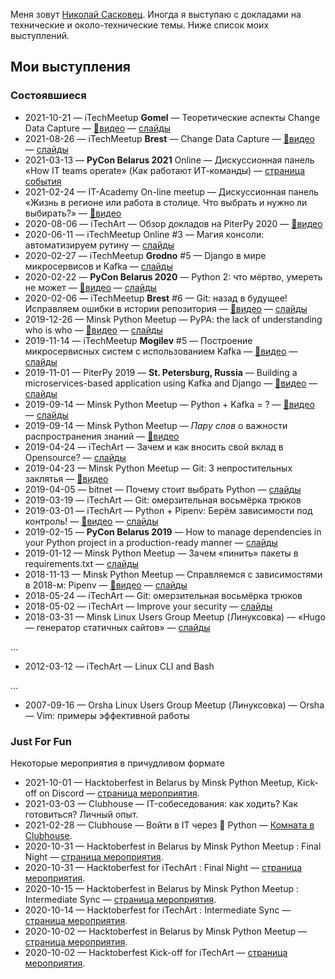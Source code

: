 
Меня зовут [Николай Сасковец](https://github.com/shurph). Иногда я выступаю с докладами на технические и около-технические темы. Ниже список моих выступлений.

## Мои выступления


### Состоявшиеся

- 2021-10-21
  — iTechMeetup **Gomel**
  — Теоретические аспекты Change Data Capture
  — [🎥видео](https://www.youtube.com/watch?v=RoOKx8MNhRM)
  — [слайды](https://shurph.github.io/talks/change-data-capture-gomel/)
- 2021-08-26
  — iTechMeetup **Brest**
  — Change Data Capture
  — [🎥видео](https://www.youtube.com/watch?v=a8PFN2lz2WM)
  — [слайды](https://shurph.github.io/talks/change-data-capture/)
- 2021-03-13
  — **PyCon Belarus 2021** Online
  — Дискуссионная панель «How IT teams operate» (Как работают ИТ-команды)
  — [страница события](https://app.pinetool.ai/attendee/events/1802/schedule)
- 2021-02-24
  — IT-Academy On-line meetup
  — Дискуссионная панель «Жизнь в регионе или работа в столице. Что выбрать и нужно ли выбирать?»
  — [🎥видео](https://www.youtube.com/watch?v=p5xYxr_e0X4)
- 2020-08-06
  — iTechArt
  — Обзор докладов на PiterPy 2020
  — [🎥видео](https://youtu.be/B4RgaHaEat0)
- 2020-06-11
  — iTechMeetup Online #3
  — Магия консоли: автоматизируем рутину
  — [слайды](https://shurph.github.io/talks/cli-tricks/)
- 2020-02-27
  — iTechMeetup **Grodno** #5
  — Django в мире микросервисов и Kafka
  — [слайды](https://shurph.github.io/talks/kafka-grodno)
- 2020-02-22
  — **PyCon Belarus 2020**
  — Python 2: что мёртво, умереть не может
  — [🎥видео](https://www.youtube.com/watch?v=riLf7nECQL0&list=PLpVeA1tdgfCDdciEIzfItkMXhXEUyFewL)
  — [слайды](https://shurph.github.io/talks/python-2-is-dead)
- 2020-02-06
  — iTechMeetup **Brest** #6
  — Git:  назад в будущее! Исправляем ошибки в истории репозитория
  — [🎥видео](https://www.youtube.com/watch?v=5goiwYdmDnU)
  — [слайды](https://shurph.github.io/talks/git-brest)
- 2019-12-26
  — Minsk Python Meetup
  — PyPA: the lack of understanding who is who
  — [🎥видео](https://www.youtube.com/watch?v=EKUUX_6rvx4&list=PLjiAaL1HtGPaMPlrZGCDzUCTsVAyTbHJ4&index=21)
  — [слайды](https://shurph.github.io/talks/python-pypa-joke)
- 2019-11-14
  — iTechMeetup **Mogilev** #5
  — Построение микросервисных систем с использованием Kafka
  — [🎥видео](https://www.youtube.com/watch?v=Q6rAuZ2W404)
  — [слайды](https://shurph.github.io/talks/kafka-mogilev)
- 2019-11-01
  — PiterPy 2019
  — **St. Petersburg, Russia**
  — Building a microservices-based application using Kafka and Django
  — [🎥видео](https://www.youtube.com/watch?v=CeOJlLVy6fw&list=PLQTGSfnaYlCtP2vTORCcXgF38Ky6_pgLp)
  — [слайды](https://shurph.github.io/talks/kafka-piterpy/)
- 2019-09-14
  — Minsk Python Meetup
  — Python + Kafka = ?
  — [🎥видео](https://www.youtube.com/watch?v=4HFAM9u1wKk&list=PLjiAaL1HtGPaMPlrZGCDzUCTsVAyTbHJ4&index=13)
  — [слайды](https://shurph.github.io/talks/python-kafka/)
- 2019-09-14
  — Minsk Python Meetup
  — _Пару слов_ о важности распространения знаний
  — [🎥видео](https://www.youtube.com/watch?v=kfVUE0QY7Jc&list=PLjiAaL1HtGPaMPlrZGCDzUCTsVAyTbHJ4&index=6&t=66)
- 2019-04-24
  — iTechArt
  — Зачем и как вносить свой вклад в Opensource?
  — [слайды](https://shurph.github.io/talks/opensource-taking-part/)
- 2019-04-23
  — Minsk Python Meetup
  — Git: 3 непростительных заклятья
  — [🎥видео](https://www.youtube.com/watch?v=OBrN-gwz8ec&list=PLjiAaL1HtGPaMPlrZGCDzUCTsVAyTbHJ4)
- 2019-04-05
  — bitnet
  — Почему стоит выбрать Python
  — [слайды](https://shurph.github.io/talks/python-choose-it/)
- 2019-03-19
  — iTechArt
  — Git: омерзительная восьмёрка трюков
- 2019-03-01
  — iTechArt
  — Python + Pipenv: Берём зависимости под контроль!
  — [🎥видео](https://www.youtube.com/watch?v=aX9GuAC3_aU)
  — [слайды](https://shurph.github.io/talks/python-dependencies-under-control/)
- 2019-02-15
  — **PyCon Belarus 2019**
  — How to manage dependencies in your Python project  in a production-ready manner
  — [слайды](https://shurph.github.io/talks/python-manage-dependencies/)
- 2019-01-12
  — Minsk Python Meetup
  — Зачем «пинить» пакеты в requirements.txt
  — [слайды](https://shurph.github.io/talks/python-pin-it/)
- 2018-11-13
  — Minsk Python Meetup
  — Справляемся с зависимостями в 2018-м: Pipenv
  — [🎥видео](https://www.youtube.com/watch?v=4lW2iZz7WBc)
  — [слайды](https://shurph.github.io/talks/pipenv/)
- 2018-05-24
  — iTechArt
  — Git: омерзительная восьмёрка трюков
- 2018-05-02
  — iTechArt
  — Improve your security
  — [слайды](https://www.slideshare.net/NikolaySaskovets/improve-your-security-2018)
- 2018-03-31
  — Minsk Linux Users Group Meetup (Линуксовка)
  — «Hugo — генератор статичных сайтов»
  — [слайды](https://www.slideshare.net/NikolaySaskovets/hugo-hugo-static-site-generator)


... 

- 2012-03-12 — iTechArt — Linux CLI and Bash

... 

- 2007-09-16 — Orsha Linux Users Group Meetup (Линуксовка) — Orsha — Vim: примеры эффективной работы




### Just For Fun
Некоторые мероприятия в причудливом формате

- 2021-10-01
  — Hacktoberfest in Belarus by Minsk Python Meetup, Kick-off on Discord
  — [страница мероприятия](https://t.me/MinskPythonMeetup/26).
- 2021-03-03
  — Clubhouse
  — IT-собеседования: как ходить? Как готовиться? Личный опыт.
- 2021-02-28
  — Clubhouse
  — Войти в IT через 🐍 Python
  — [Комната в Clubhouse](https://www.joinclubhouse.com/event/PDjL51vb).
- 2020-10-31
  — Hacktoberfest in Belarus by Minsk Python Meetup : Final Night
  — [страница мероприятия](https://organize.mlh.io/participants/events/6005-hacktoberfest-in-belarus-by-minsk-python-meetup-final-night).
- 2020-10-31
  — Hacktoberfest for iTechArt : Final Night
  — [страница мероприятия](https://organize.mlh.io/events/6006-hacktoberfest-for-itechart-final-night).
- 2020-10-15
  — Hacktoberfest in Belarus by Minsk Python Meetup : Intermediate Sync
  — [страница мероприятия](https://organize.mlh.io/participants/events/5768-hacktoberfest-in-belarus-by-minsk-python-meetup-intermediate-sync).
- 2020-10-14
  — Hacktoberfest for iTechArt : Intermediate Sync
  — [страница мероприятия](https://organize.mlh.io/participants/events/5769-hacktoberfest-for-itechart-intermediate-sync).
- 2020-10-02
  — Hacktoberfest in Belarus by Minsk Python Meetup
  — [страница мероприятия](https://organize.mlh.io/participants/events/5071-hacktoberfest-in-belarus-by-minsk-python-meetup).
- 2020-10-02
  — Hacktoberfest Kick-off for iTechArt
  — [страница мероприятия](https://organize.mlh.io/participants/events/5070-hacktoberfest-kick-off-for-itechart).
